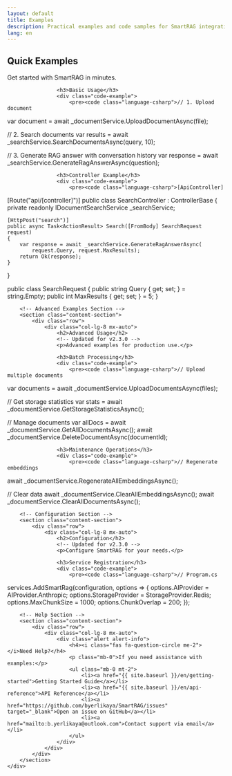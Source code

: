```yaml
---
layout: default
title: Examples
description: Practical examples and code samples for SmartRAG integration
lang: en
---
```


<div class="page-content">
    <div class="container">
        <!-- Basic Examples Section -->
        <section class="content-section">
            <div class="row">
                <div class="col-lg-8 mx-auto">
                    <h2>Quick Examples</h2>
                    <!-- Updated for v2.3.0 -->
                    <p>Get started with SmartRAG in minutes.</p>
                    
                    <h3>Basic Usage</h3>
                    <div class="code-example">
                        <pre><code class="language-csharp">// 1. Upload document
var document = await _documentService.UploadDocumentAsync(file);

// 2. Search documents
var results = await _searchService.SearchDocumentsAsync(query, 10);

// 3. Generate RAG answer with conversation history
var response = await _searchService.GenerateRagAnswerAsync(question);</code></pre>
                    </div>

                    <h3>Controller Example</h3>
                    <div class="code-example">
                        <pre><code class="language-csharp">[ApiController]
[Route("api/[controller]")]
public class SearchController : ControllerBase
{
    private readonly IDocumentSearchService _searchService;
    
    [HttpPost("search")]
    public async Task<ActionResult> Search([FromBody] SearchRequest request)
    {
        var response = await _searchService.GenerateRagAnswerAsync(
            request.Query, request.MaxResults);
        return Ok(response);
    }
}

public class SearchRequest
{
    public string Query { get; set; } = string.Empty;
    public int MaxResults { get; set; } = 5;
}</code></pre>
                    </div>
                </div>
            </div>
        </section>

        <!-- Advanced Examples Section -->
        <section class="content-section">
            <div class="row">
                <div class="col-lg-8 mx-auto">
                    <h2>Advanced Usage</h2>
                    <!-- Updated for v2.3.0 -->
                    <p>Advanced examples for production use.</p>
                    
                    <h3>Batch Processing</h3>
                    <div class="code-example">
                        <pre><code class="language-csharp">// Upload multiple documents
var documents = await _documentService.UploadDocumentsAsync(files);

// Get storage statistics
var stats = await _documentService.GetStorageStatisticsAsync();

// Manage documents
var allDocs = await _documentService.GetAllDocumentsAsync();
await _documentService.DeleteDocumentAsync(documentId);</code></pre>
                    </div>

                    <h3>Maintenance Operations</h3>
                    <div class="code-example">
                        <pre><code class="language-csharp">// Regenerate embeddings
await _documentService.RegenerateAllEmbeddingsAsync();

// Clear data
await _documentService.ClearAllEmbeddingsAsync();
await _documentService.ClearAllDocumentsAsync();</code></pre>
                    </div>
                </div>
            </div>
        </section>

        <!-- Configuration Section -->
        <section class="content-section">
            <div class="row">
                <div class="col-lg-8 mx-auto">
                    <h2>Configuration</h2>
                    <!-- Updated for v2.3.0 -->
                    <p>Configure SmartRAG for your needs.</p>
                    
                    <h3>Service Registration</h3>
                    <div class="code-example">
                        <pre><code class="language-csharp">// Program.cs
services.AddSmartRag(configuration, options =>
{
    options.AIProvider = AIProvider.Anthropic;
    options.StorageProvider = StorageProvider.Redis;
    options.MaxChunkSize = 1000;
    options.ChunkOverlap = 200;
});</code></pre>
                    </div>
                </div>
            </div>
        </section>

        <!-- Help Section -->
        <section class="content-section">
            <div class="row">
                <div class="col-lg-8 mx-auto">
                    <div class="alert alert-info">
                        <h4><i class="fas fa-question-circle me-2"></i>Need Help?</h4>
                        <p class="mb-0">If you need assistance with examples:</p>
                        <ul class="mb-0 mt-2">
                            <li><a href="{{ site.baseurl }}/en/getting-started">Getting Started Guide</a></li>
                            <li><a href="{{ site.baseurl }}/en/api-reference">API Reference</a></li>
                            <li><a href="https://github.com/byerlikaya/SmartRAG/issues" target="_blank">Open an issue on GitHub</a></li>
                            <li><a href="mailto:b.yerlikaya@outlook.com">Contact support via email</a></li>
                        </ul>
                    </div>
                </div>
            </div>
        </section>
    </div>
</div>